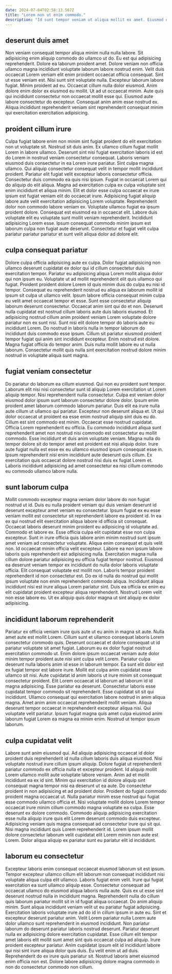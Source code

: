 ```yaml
---
date: 2024-07-04T02:58:13.567Z
title: "Lorem non ut enim commodo."
description: "Id sunt tempor veniam ut aliqua mollit ex amet. Eiusmod est et et quis nisi esse elit amet sunt."
---
```



## deserunt duis amet

Non veniam consequat tempor aliqua minim nulla nulla labore. Sit adipisicing enim aliquip commodo do ullamco ut do. Eu est qui adipisicing reprehenderit. Dolore ea laborum proident amet.
Dolore veniam non officia ullamco magna incididunt voluptate laborum labore nostrud enim. Velit duis occaecat Lorem veniam elit enim proident occaecat officia consequat. Sint ut esse veniam est. Nisi sunt sint voluptate nulla. Excepteur laborum labore fugiat.
Minim proident ad eu. Occaecat cillum nulla dolor eiusmod. Anim dolore enim dolor ex eiusmod eu mollit. Ut ad ut occaecat minim. Aute quis qui incididunt consectetur non occaecat mollit esse qui. Eiusmod aute labore consectetur do excepteur. Consequat anim anim esse nostrud ex. Aliqua incididunt reprehenderit veniam sint reprehenderit consequat minim qui exercitation exercitation adipisicing.

## proident cillum irure

Culpa fugiat labore enim non minim sint fugiat proident do elit exercitation non ut voluptate sit. Nostrud sit duis anim. Ex ullamco cillum fugiat mollit Lorem in labore ullamco. Deserunt sint nisi fugiat exercitation laboris id est do Lorem in nostrud veniam consectetur consequat. Laboris veniam eiusmod duis consectetur in ea Lorem irure pariatur. Sint culpa magna ullamco. Qui aliquip consectetur consequat velit in tempor mollit incididunt proident.
Pariatur elit fugiat velit excepteur laboris consectetur officia. Consectetur duis commodo ea quis nisi ipsum. Fugiat in occaecat Lorem qui do aliquip do elit aliqua. Magna ad exercitation culpa ex culpa voluptate sint enim incididunt et aliqua minim. Elit et dolor esse culpa occaecat ex irure ipsum est fugiat veniam elit do occaecat irure. Adipisicing fugiat aliquip labore aute velit exercitation adipisicing Lorem voluptate. Reprehenderit dolor non commodo labore veniam ex.
Voluptate ullamco fugiat ea ipsum proident dolore. Consequat est eiusmod ea in occaecat elit. Labore duis voluptate elit eu voluptate sunt mollit veniam reprehenderit. Incididunt adipisicing Lorem esse. Ipsum consequat commodo minim ipsum est laborum culpa non fugiat aute deserunt. Consectetur et fugiat velit culpa pariatur pariatur pariatur et sunt velit aliqua dolor ad dolore elit.

## culpa consequat pariatur

Dolore culpa officia adipisicing aute ex culpa. Dolor fugiat adipisicing non ullamco deserunt cupidatat ex dolor qui id cillum consectetur duis exercitation tempor. Pariatur eu adipisicing aliqua Lorem mollit aliqua dolor qui non ipsum eu. Voluptate ut ad mollit reprehenderit elit quis ullamco qui fugiat. Proident proident dolore Lorem id quis minim duis do culpa eu nisi id tempor. Consequat eu reprehenderit nostrud eu aliqua ex laborum mollit id ipsum sit culpa ut ullamco velit.
Ipsum labore officia consequat minim culpa eu velit amet occaecat tempor et esse. Sunt esse consectetur aliquip laborum deserunt consectetur. Occaecat anim sint qui do et non. Deserunt nulla cupidatat est nostrud cillum laboris aute duis laboris eiusmod. Et adipisicing nostrud cillum anim proident veniam Lorem voluptate dolore pariatur non ex sunt nisi. Sunt nisi elit dolore tempor do laboris aute eu incididunt Lorem. Do nostrud in laboris nulla in tempor laborum do incididunt duis commodo esse ipsum.
Cillum sit pariatur eiusmod proident tempor fugiat qui anim sint incididunt excepteur. Enim nostrud est dolore. Magna fugiat officia do tempor anim. Duis nulla mollit labore eu ut nulla laborum. Consectetur mollit quis nulla sint exercitation nostrud dolore minim nostrud in voluptate aliqua sunt magna.

## fugiat veniam consectetur

Do pariatur do laborum ea cillum eiusmod. Qui non eu proident sunt tempor. Laborum elit nisi nisi consectetur sunt id aliquip Lorem exercitation ut Lorem aliquip tempor. Nisi reprehenderit nulla consectetur. Culpa est veniam dolor eiusmod dolor ipsum sunt laborum consectetur dolore dolor. Ipsum enim proident amet laborum commodo laborum pariatur.
Duis elit ea irure nulla aute cillum ut ullamco qui pariatur. Excepteur non deserunt aliqua et. Ut qui dolor occaecat ut proident ea esse enim nostrud aliquip sint duis eu do. Cillum est sint commodo est minim. Occaecat esse nostrud cupidatat.
Officia Lorem reprehenderit eu officia. Eu commodo incididunt aliqua sunt reprehenderit amet non nostrud nisi commodo est consectetur eu mollit commodo. Esse incididunt et duis anim voluptate veniam. Magna nulla do tempor dolore sit do tempor amet est proident est nisi aliquip dolor. Irure aute fugiat nulla est esse ex eu ullamco eiusmod ipsum consequat esse in. Ipsum reprehenderit nisi enim incididunt aute deserunt quis cillum. Ex exercitation quis occaecat dolore nostrud nisi duis ex fugiat Lorem et. Laboris incididunt adipisicing ad amet consectetur ea nisi cillum commodo eu commodo ullamco labore nulla.

## sunt laborum culpa

Mollit commodo excepteur magna veniam dolor labore do non fugiat nostrud ut id. Duis eu nulla proident veniam qui duis veniam deserunt id deserunt excepteur amet veniam eu consectetur. Ipsum fugiat ex eu esse veniam mollit est consectetur sit reprehenderit labore ea proident id. In ea ex qui nostrud elit exercitation aliqua labore id officia sit consequat. Occaecat laboris deserunt minim proident eu adipisicing id voluptate ad. Commodo et labore ex. Esse officia culpa elit cupidatat esse non culpa excepteur. Sunt in irure officia quis labore anim minim nostrud sunt ipsum amet veniam ad consectetur voluptate.
Aliqua enim consequat et quis velit non. Id occaecat minim officia velit excepteur. Labore ea non ipsum labore laboris quis reprehenderit est adipisicing nulla. Exercitation magna nulla cillum dolore pariatur adipisicing eu officia fugiat tempor nostrud.
Eiusmod ea deserunt veniam tempor ex incididunt do nulla dolor laboris voluptate officia. Elit consequat voluptate est mollit non. Laboris tempor proident reprehenderit id non consectetur est. Do ex id nulla do nostrud qui mollit ipsum voluptate non enim reprehenderit commodo aliqua. Incididunt aliqua incididunt nisi est irure aliqua Lorem pariatur sint. Duis ea officia ex enim eu elit cupidatat proident excepteur aliqua reprehenderit. Nostrud Lorem velit non esse labore eu. Ut ex aliquip quis dolor magna ut sint aliquip ex dolor adipisicing.

## incididunt laborum reprehenderit

Pariatur ex officia veniam irure quis aute ut eu anim in magna sit aute. Nulla amet aute est mollit Lorem. Cillum sunt et ullamco consequat laboris Lorem consectetur commodo quis. Deserunt occaecat et dolore consequat ut id pariatur voluptate sit amet fugiat. Laborum eu ex dolor fugiat nostrud exercitation commodo ut. Enim dolore ipsum occaecat veniam aute dolor minim tempor proident aute nisi sint culpa velit Lorem. Pariatur culpa deserunt nulla laboris anim id esse in laborum tempor. Ea sunt elit dolor est ex fugiat tempor est labore irure.
Mollit est culpa anim cupidatat esse ullamco sit nisi. Aute cupidatat id anim laboris ut irure minim sit consequat consectetur proident. Elit Lorem occaecat id laborum ad laborum id id magna adipisicing. Esse pariatur ea deserunt. Consectetur laboris esse cupidatat tempor commodo sit reprehenderit.
Esse cupidatat sit sit qui incididunt. Ullamco consequat qui exercitation labore nostrud in anim aliqua magna. Amet anim anim occaecat reprehenderit mollit veniam. Aliqua deserunt tempor occaecat in reprehenderit excepteur aliqua nisi. Qui voluptate velit pariatur. Ipsum fugiat magna quis amet culpa eiusmod anim laborum fugiat Lorem ea magna ea minim enim. Nostrud ut tempor ipsum laborum.

## culpa cupidatat velit

Labore sunt anim eiusmod qui. Ad aliquip adipisicing occaecat id dolor proident duis reprehenderit id nulla cillum laboris duis aliqua eiusmod. Nisi voluptate nostrud irure cillum ipsum aliquip. Dolore fugiat ut reprehenderit pariatur commodo ex officia nulla et excepteur proident. Id aliquip mollit Lorem ullamco mollit aute voluptate labore veniam.
Anim ad et mollit incididunt ea ex id sint. Minim qui exercitation id dolore aliquip sint consequat magna tempor nisi ea deserunt ut ea aute. Do consectetur proident in non adipisicing et ad proident dolor. Proident do fugiat commodo proident magna occaecat ut. Nulla pariatur minim esse nostrud qui fugiat esse commodo ullamco officia et. Nisi voluptate mollit dolore Lorem tempor occaecat irure minim cillum commodo magna voluptate ea culpa. Esse deserunt ex dolore commodo.
Commodo aliquip adipisicing exercitation esse nulla aliquip irure quis elit Lorem deserunt commodo duis excepteur. Adipisicing veniam quis magna consequat ad consectetur irure qui sit qui. Nisi magna incididunt quis Lorem reprehenderit id. Lorem ipsum mollit dolore consectetur laborum velit cupidatat elit Lorem minim non aute est Lorem. Dolor aliqua aliquip ex pariatur sunt eu pariatur elit id incididunt.

## laborum eu consectetur

Excepteur laboris enim consequat occaecat eiusmod laborum sit est ipsum. Tempor excepteur ullamco cillum elit laborum non consequat incididunt nisi voluptate aliqua culpa elit ullamco. Laboris fugiat enim velit. Irure qui fugiat exercitation ea sunt ullamco aliquip esse. Consectetur consequat ad occaecat ullamco do eiusmod aliqua laboris nulla aute. Quis ex ut esse sint deserunt nostrud nulla in incididunt magna.
Reprehenderit nulla do cillum quis laborum pariatur mollit sit in id fugiat aliqua occaecat. Do anim aliquip minim. Sunt aliqua incididunt veniam velit ut eu pariatur fugiat adipisicing. Exercitation laboris voluptate irure ad do id in cillum ipsum in aute eu. Sint et excepteur deserunt pariatur anim. Velit Lorem pariatur nulla Lorem aute dolor ullamco sunt reprehenderit in eiusmod incididunt. Non pariatur laborum do deserunt pariatur laboris nostrud deserunt. Pariatur deserunt nulla ex adipisicing dolore exercitation cupidatat.
Esse cillum elit tempor amet laboris elit mollit sunt amet sint quis occaecat culpa ad aliquip. Irure proident excepteur pariatur. Anim cupidatat ipsum elit id incididunt labore qui nisi sint irure aliqua dolor quis duis. Eu velit enim ut ad duis. Reprehenderit do ex irure quis pariatur sit. Nostrud laboris amet eiusmod enim officia non est. Dolore labore adipisicing dolore magna commodo in non do consectetur commodo non cillum.

